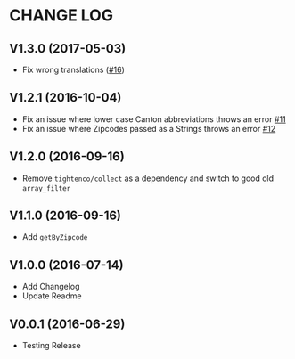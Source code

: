 # CHANGE LOG

## V1.3.0 (2017-05-03)

- Fix wrong translations ([#16](https://github.com/stefanzweifel/php-swiss-cantons/pull/16))

## V1.2.1 (2016-10-04)

- Fix an issue where lower case Canton abbreviations throws an error [#11](https://github.com/stefanzweifel/php-swiss-cantons/issues/11)
- Fix an issue where Zipcodes passed as a Strings throws an error [#12](https://github.com/stefanzweifel/php-swiss-cantons/issues/12)

## V1.2.0 (2016-09-16)

- Remove `tightenco/collect` as a dependency and switch to good old `array_filter`

## V1.1.0 (2016-09-16)

- Add `getByZipcode`

## V1.0.0 (2016-07-14)

- Add Changelog
- Update Readme

## V0.0.1 (2016-06-29)

- Testing Release
